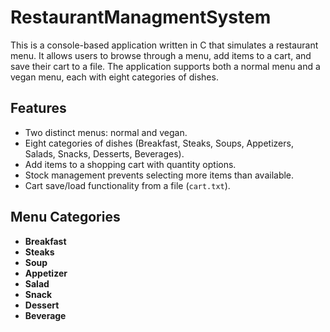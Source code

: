 # RestaurantManagmentSystem

This is a console-based application written in C that simulates a restaurant menu. It allows users to browse through a menu, add items to a cart, and save their cart to a file. The application supports both a normal menu and a vegan menu, each with eight categories of dishes.

## Features
- Two distinct menus: normal and vegan.
- Eight categories of dishes (Breakfast, Steaks, Soups, Appetizers, Salads, Snacks, Desserts, Beverages).
- Add items to a shopping cart with quantity options.
- Stock management prevents selecting more items than available.
- Cart save/load functionality from a file (`cart.txt`).

## Menu Categories
- **Breakfast**
- **Steaks**
- **Soup**
- **Appetizer**
- **Salad**
- **Snack**
- **Dessert**
- **Beverage**
